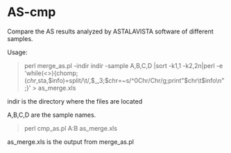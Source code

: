 # AS-cmp
Compare the AS results analyzed by ASTALAVISTA software of different samples.

Usage:
>perl merge_as.pl -indir indir -sample A,B,C,D |sort -k1,1 -k2,2n|perl -e 'while(<>){chomp;($chr,$sta,$info)=split/\t/,$_,3;$chr=~s/^0Chr/Chr/g;print"$chr\t$info\n";}' > as_merge.xls

indir is the directory where the files are located

A,B,C,D are the sample names.

>perl cmp_as.pl A:B as_merge.xls

as_merge.xls is the output from merge_as.pl


